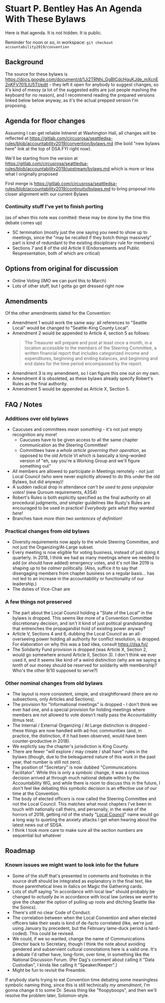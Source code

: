 # Stuart P. Bentley Has An Agenda With These Bylaws

Here is that agenda. It is not hidden. It is public.

Reminder for noon or so, in workspace: `git checkout accountability2019/convention`

## Background

The source for these bylaws is https://docs.google.com/document/d/1Ji2TRNhj_GgBICdcHguKJde_mXcnE2nKFV701LIU5TI/edit - they left it open for anybody to suggest changes, so it's kind of messy (a lot of the suggested edits are just people mashing the keyboard for no reason), and I recommend reading the prepared versions linked below below anyway, as it's the actual prepped version I'm proposing.

## Agenda for floor changes

Assuming I can get reliable Intneret at Washington Hall, all changes will be reflected at https://gitlab.com/circusrosa/seattledsa-rules/blob/accountability2019/convention/bylaws.md (the bold "new bylaws here" link at the top of DSA.FYI right now).

We'll be starting from the version at https://gitlab.com/circusrosa/seattledsa-rules/blob/accountability2019/upstream/bylaws.md which is more or less what I originally proposed

First merge is https://gitlab.com/circusrosa/seattledsa-rules/blob/accountability2019/continuity/bylaws.md to bring proposal into closer alignment with our current Bylaws

### Continuity stuff I've yet to finish porting

(as of when this note was comitted: these may be done by the time this debate comes up)

- SC termination (mostly just the one saying you need to show up to meetings, since the "may be recalled if they botch things massively" part is kind of redundant to the existing disciplinary rule for members)
- Sections 7 and 8 of the old Article II (Endorsements and Public Respresentation, both of which are critical)

## Options from original for discussion

- Online Voting (IMO we can punt this to March)
- Lots of other stuff, but I gotta go get dressed right now

## Amendments

Of the other amendments slated for the Convention:

- Amendment 1 would work the same way: all references to "Seattle Local" would be changed to "Seattle-King County Local".
- Amendment 2 would be appended to Article 4, section 5 as follows:
  > The Treasurer will prepare and post at least once a month, in a location accessible to the members of the Steering Committee, a written financial report that includes categorized income and expenditures, beginning and ending balances, and beginning and end dates for the time period encompassed by the report.
- Amendment 3 is my amendment, so I can figure this one out on my own.
- Amendment 4 is obsoleted, as these bylaws already specify Robert's Rules as the final authority.
- Amendment 5 would be appended as Article X, Section 5.

## FAQ / Notes

### Additions over old bylaws

- Caucuses and committees *mean something* - it's not just empty recognition any more!
  - Caucuses have to be given access to all the same chapter communication as the Steering Committee!
  - Committees have a *whole article governing their operation*, as opposed to the old Article VI which is basically a long-worded version of "eh, say you're a Working Group and we'll figure something out"
- All members are allowed to participate in Meetings remotely - not just Local Council (who were never explicitly allowed to do this under the old Bylaws, but did anyway)!
- A sudden radical drop in attendance *can't be used to pass unpopular votes!* (new Quroum requirements, A3S4)
- Robert's Rules is both explicitly specified as the final authority on all procedural judgments, *and* simpler guidelines like Rusty's Rules are encouraged to be used in practice! *Everybody gets what they wanted here!*
- Branches have *more than two sentences of definition*!

### Practical changes from old bylaws

- Diversity requirements now apply to the whole Steering Committee, and not just the Organizing/At-Large subset.
- Every meeting is now eligible for voting business, instead of just doing it quarterly. In 2018, I think we had as many meetings where we needed to add (or should have added) emergency votes, and it's not like 2019 is shaping up to be *calmer* politically. (Also, suffice it to say that disengaging members from chapter business on a regular basis... has not led to an increase in the accountability or functionality of our leadership.)
- The duties of Vice-Chair are

### A few things not preserved

- The part about the Local Council holding a "State of the Local" in the bylaws is dropped. This seems like more of a Convention Committee discretionary decision, and isn't it kind of just political grandstanding that entrenches the propagandist hold of existing power anyway?
- Article V, Sections 4 and 6, dubbing the Local Council as an all-overseeing power holding all authority for conflict resolution, is dropped. For elaboration on why this was a bad idea, consult https://dsa.fyi/
- The Solidarity Fund provision is dropped (was Article X, Section 2, would go somewhere around Article II, Section 3). I don't think we ever used it, and it seems like kind of a weird distinction (why are we saying a *tenth* of our money should be reserved for solidarity with membership? Who's the other 9/10 supposed to serve?)

### Other nominal changes from old bylaws

- The layout is more consistent, simple, and straightforward (there are no subsections, only Articles and Sections).
- The provision for "Informational meetings" is dropped - I don't think we ever had one, and a special provision for holding meetings where members are not allowed to vote doesn't really pass the Accountability litmus test.
- The Internal / External Organizing / At Large distinction is dropped - these things are now handled with ad-hoc communities (and, in practice, the distinction, if it had been observed, would have been counter-productive in 2018).
- We explictly say the chapter's jurisdiction is King County.
- There are fewer "will explore / may create / shall have" rules in the bylaws (though, due to the beleaguered nature of this work in the past year, that number is still not zero).
- The position of "Secretary" is now dubbed "Communications Facilitator". While this is only a symbolc change, it was a conscious decision arrived at through much national debate within by the Accountability WG, and while there is room to discuss this in the future, I don't feel like debating this symbolic decision is an effective use of our time at the Convention.
- The body of elected officers is now called the Steering Committee and not the Local Council. This matches what most chapters I've been in touch with nationally call theirs, and personally, in the wake of the horrors of 2018, getting rid of the shady "[Local Council][Betty]" name would go a long way to quieting the anxiety attacks I get when hearing about the latest news out of SDSA.
- I think I took more care to make sure all the section numbers are sequential but whatever

[Betty]: https://www.youtube.com/watch?v=rRwveaw1oK0

## Roadmap

### Known issues we might want to look into for the future

- Some of the stuff that's presented in comments and footnotes in the source draft should be integrated as explanatory in the final text, like those parenthetical lines in italics on Magic the Gathering cards.
- Lots of stuff saying "in accordance with local law" should probably be changed to *actually be* in accordance with local law (unless we *want* to give the chapter the option of pulling up roots and ditching Seattle like the Sonics).
- There's *still* no clear Code of Conduct.
- The correlation between when the Local Convention and when elected officers take their seats is kind of de-facto correlated (like, we're just using January by precedent, but the February lame-duck period is hard-coded). This could be revised.
- We could, if we so wanted, change the name of Communications Director back to Secretary, though I think the note about avoiding gendered and subservient cultural connotations here is a valid one. It's a debate I'd rather have, long-form, over time, in something like the National Discussion Forum. (Per Dag's comment about calling it "Data Custodian", I kinda like calling it "Speaker/Keeper".)
- Might be fun to revisit the Preamble.

If anybody starts trying to eat Convention time debating some meaningless symbolic naming thing, since this is still technically *my amendment*, I'm gonna change it to some Dr. Seuss thing like "floopyboops", and then we'll resolve the problem later, Solomon-style.
